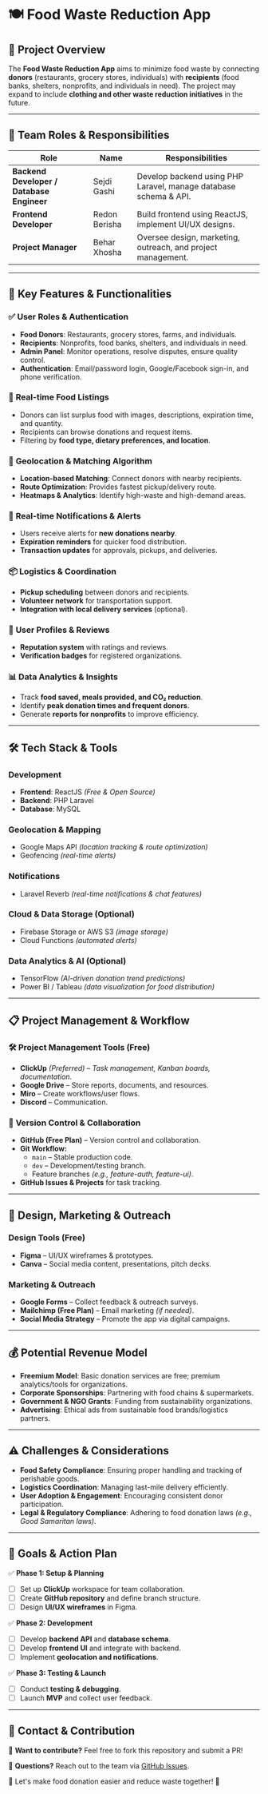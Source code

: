 # 🍽️ Food Waste Reduction App

## 📌 Project Overview
The **Food Waste Reduction App** aims to minimize food waste by connecting **donors** (restaurants, grocery stores, individuals) with **recipients** (food banks, shelters, nonprofits, and individuals in need). The project may expand to include **clothing and other waste reduction initiatives** in the future.

---

## 👥 Team Roles & Responsibilities

| Role                                      | Name          | Responsibilities                                                 |
|-------------------------------------------|---------------|------------------------------------------------------------------|
| **Backend Developer / Database Engineer** | Sejdi Gashi   | Develop backend using PHP Laravel, manage database schema & API. |
| **Frontend Developer**                    | Redon Berisha | Build frontend using ReactJS, implement UI/UX designs. |
| **Project Manager**                       | Behar Xhosha  | Oversee design, marketing, outreach, and project management. |

---

## 🚀 Key Features & Functionalities

### ✅ **User Roles & Authentication**
- **Food Donors**: Restaurants, grocery stores, farms, and individuals.
- **Recipients**: Nonprofits, food banks, shelters, and individuals in need.
- **Admin Panel**: Monitor operations, resolve disputes, ensure quality control.
- **Authentication**: Email/password login, Google/Facebook sign-in, and phone verification.

### 📸 **Real-time Food Listings**
- Donors can list surplus food with images, descriptions, expiration time, and quantity.
- Recipients can browse donations and request items.
- Filtering by **food type, dietary preferences, and location**.

### 📍 **Geolocation & Matching Algorithm**
- **Location-based Matching**: Connect donors with nearby recipients.
- **Route Optimization**: Provides fastest pickup/delivery route.
- **Heatmaps & Analytics**: Identify high-waste and high-demand areas.

### 🔔 **Real-time Notifications & Alerts**
- Users receive alerts for **new donations nearby**.
- **Expiration reminders** for quicker food distribution.
- **Transaction updates** for approvals, pickups, and deliveries.

### 📦 **Logistics & Coordination**
- **Pickup scheduling** between donors and recipients.
- **Volunteer network** for transportation support.
- **Integration with local delivery services** (optional).

### 👤 **User Profiles & Reviews**
- **Reputation system** with ratings and reviews.
- **Verification badges** for registered organizations.

### 📊 **Data Analytics & Insights**
- Track **food saved, meals provided, and CO₂ reduction**.
- Identify **peak donation times and frequent donors**.
- Generate **reports for nonprofits** to improve efficiency.

---

## 🛠️ Tech Stack & Tools

### **Development**
- **Frontend**: ReactJS *(Free & Open Source)*
- **Backend**: PHP Laravel
- **Database**: MySQL

### **Geolocation & Mapping**
- Google Maps API *(location tracking & route optimization)*
- Geofencing *(real-time alerts)*

### **Notifications**
- Laravel Reverb *(real-time notifications & chat features)*

### **Cloud & Data Storage (Optional)**
- Firebase Storage or AWS S3 *(image storage)*
- Cloud Functions *(automated alerts)*

### **Data Analytics & AI (Optional)**
- TensorFlow *(AI-driven donation trend predictions)*
- Power BI / Tableau *(data visualization for food distribution)*

---

## 📋 Project Management & Workflow

### 🛠 **Project Management Tools (Free)**
- **ClickUp** *(Preferred) – Task management, Kanban boards, documentation.*
- **Google Drive** – Store reports, documents, and resources.
- **Miro** – Create workflows/user flows.
- **Discord** – Communication.

### 🔧 **Version Control & Collaboration**
- **GitHub (Free Plan)** – Version control and collaboration.
- **Git Workflow:**
  - `main` – Stable production code.
  - `dev` – Development/testing branch.
  - Feature branches *(e.g., feature-auth, feature-ui)*.
- **GitHub Issues & Projects** for task tracking.

---

## 🎨 Design, Marketing & Outreach

### **Design Tools (Free)**
- **Figma** – UI/UX wireframes & prototypes.
- **Canva** – Social media content, presentations, pitch decks.

### **Marketing & Outreach**
- **Google Forms** – Collect feedback & outreach surveys.
- **Mailchimp (Free Plan)** – Email marketing *(if needed)*.
- **Social Media Strategy** – Promote the app via digital campaigns.

---

## 💰 Potential Revenue Model
- **Freemium Model**: Basic donation services are free; premium analytics/tools for organizations.
- **Corporate Sponsorships**: Partnering with food chains & supermarkets.
- **Government & NGO Grants**: Funding from sustainability organizations.
- **Advertising**: Ethical ads from sustainable food brands/logistics partners.

---

## ⚠️ Challenges & Considerations
- **Food Safety Compliance**: Ensuring proper handling and tracking of perishable goods.
- **Logistics Coordination**: Managing last-mile delivery efficiently.
- **User Adoption & Engagement**: Encouraging consistent donor participation.
- **Legal & Regulatory Compliance**: Adhering to food donation laws *(e.g., Good Samaritan laws)*.

---

## 🎯 Goals & Action Plan

✅ **Phase 1: Setup & Planning**
- [ ] Set up **ClickUp** workspace for team collaboration.
- [ ] Create **GitHub repository** and define branch structure.
- [ ] Design **UI/UX wireframes** in Figma.

✅ **Phase 2: Development**
- [ ] Develop **backend API** and **database schema**.
- [ ] Develop **frontend UI** and integrate with backend.
- [ ] Implement **geolocation and notifications**.

✅ **Phase 3: Testing & Launch**
- [ ] Conduct **testing & debugging**.
- [ ] Launch **MVP** and collect user feedback.

---

## 📩 Contact & Contribution

🙌 **Want to contribute?** Feel free to fork this repository and submit a PR!

📧 **Questions?** Reach out to the team via [GitHub Issues](https://github.com/Lab-Course-2025/issues).

🚀 Let's make food donation easier and reduce waste together! 💚
